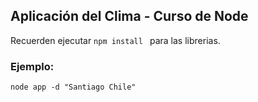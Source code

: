 ## Aplicación del Clima - Curso de Node

Recuerden ejecutar ```npm install ``` para las librerias.

### Ejemplo:

```
node app -d "Santiago Chile"
```
